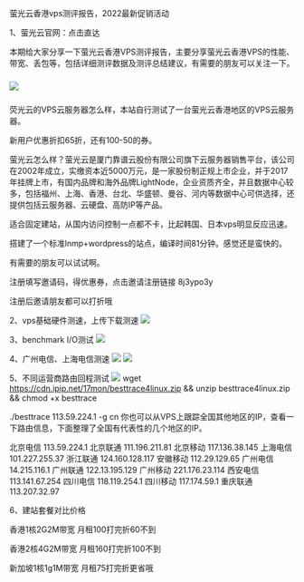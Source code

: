 萤光云香港vps测评报告，2022最新促销活动   

1、萤光云官网：点击直达

本期给大家分享一下萤光云香港VPS测评报告，主要分享萤光云香港VPS的性能、带宽、丢包等，包括详细测评数据及测评总结建议，有需要的朋友可以关注一下。
###
![](https://sway.office.com/s/tMptl8VlPh7KMtc9/images/Xhr0iEek0CAAMW)

###
荧光云的VPS云服务器怎么样，本站自行测试了一台萤光云香港地区的VPS云服务器。

新用户优惠折扣65折，还有100-50的券。

萤光云怎么样？萤光云是厦门靠谱云股份有限公司旗下云服务器销售平台，该公司在2002年成立，实缴资本近5000万元，是一家股份制正规上市企业，并于2017年挂牌上市，有国内品牌和海外品牌LightNode，企业资质齐全，并且数据中心较多，包括福州、上海、香港、台北、华盛顿、曼谷、河内等数据中心可供选择，还提供包括云服务器、云硬盘、高防IP等产品。

适合固定建站，从国内访问控制一点都不卡，比起韩国、日本vps明显反应迅速。

搭建了一个标准lnmp+wordpress的站点，编译时间81分钟。感觉还是蛮快的。

有需要的朋友可以试试啊。

注册填写邀请码，得优惠券，点击邀请注册链接 8j3ypo3y

注册后邀请朋友都可以打折哦

2、vps基础硬件测速，上传下载测速
![](https://sway.office.com/s/tMptl8VlPh7KMtc9/images/wiqFBN3HVXJWnU)


3、benchmark I/O测试
![](https://sway.office.com/s/tMptl8VlPh7KMtc9/images/ttxJSQAD7cQdoN)


4、广州电信、上海电信测速
![](https://sway.office.com/s/tMptl8VlPh7KMtc9/images/kFJ8gc5J9kaGF_)
![](https://sway.office.com/s/tMptl8VlPh7KMtc9/images/uNadOueKc32k7H)




5、不同运营商路由回程测试
![](https://sway.office.com/s/tMptl8VlPh7KMtc9/images/ttxJSQAD7cQdoN)
wget https://cdn.ipip.net/17mon/besttrace4linux.zip && unzip besttrace4linux.zip && chmod +x besttrace

./besttrace 113.59.224.1 -g cn
你也可以从VPS上跟踪全国其他地区的IP，查看一下路由信息，下面整理了全国有代表性的几个地区的IP。

北京电信 113.59.224.1
北京联通 111.196.211.81
北京移动 117.136.38.145
上海电信 101.227.255.37
浙江联通 124.160.128.117
安徽移动 112.29.129.65
广州电信 14.215.116.1
广州联通 122.13.195.129
广州移动 221.176.23.114
西安电信 113.141.67.254
四川电信 118.119.254.1
四川移动 117.174.59.1
重庆联通 113.207.32.97

6、建站套餐对比价格

香港1核2G2M带宽 月租100打完折60不到

香港2核4G2M带宽 月租160打完折100不到

新加坡1核1g1M带宽 月租75打完折更省哦
